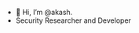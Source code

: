- 👋 Hi, I’m @akash.
-  Security Researcher and Developer

<!---
akashdev/akashdev is a ✨ special ✨ repository because its `README.md` (this file) appears on your GitHub profile.
You can click the Preview link to take a look at your changes.
--->

